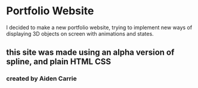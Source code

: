 # Portfolio Website

I decided to make a new portfolio website, trying to implement new ways of displaying 3D objects on screen with animations and states.



## this site was made using an alpha version of spline, and plain HTML CSS




### created by Aiden Carrie
